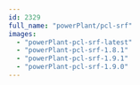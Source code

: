 ```yaml
---
id: 2329
full_name: "powerPlant/pcl-srf"
images: 
  - "powerPlant-pcl-srf-latest"
  - "powerPlant-pcl-srf-1.8.1"
  - "powerPlant-pcl-srf-1.9.1"
  - "powerPlant-pcl-srf-1.9.0"
---
```

